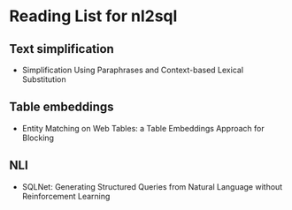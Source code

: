 # Reading List for nl2sql

## Text simplification
* Simplification Using Paraphrases and Context-based Lexical Substitution

## Table embeddings
* Entity Matching on Web Tables: a Table Embeddings Approach for Blocking

## NLI 
* SQLNet: Generating Structured Queries from Natural Language without Reinforcement Learning

